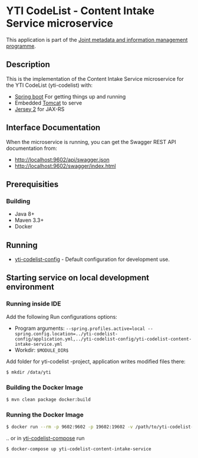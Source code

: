 # YTI CodeList - Content Intake Service microservice  

This application is part of the [Joint metadata and information management programme](https://wiki.julkict.fi/julkict/yti).

## Description

This is the implementation of the Content Intake Service microservice for the YTI CodeList (yti-codelist) with:

* [Spring boot] For getting things up and running
* Embedded [Tomcat] to serve
* [Jersey 2] for JAX-RS

## Interface Documentation

When the microservice is running, you can get the Swagger REST API documentation from:
- [http://localhost:9602/api/swagger.json](http://localhost:9602/codelist-api/api/swagger.json)
- [http://localhost:9602/swagger/index.html](http://localhost:9602/codelist-api/swagger/index.html)

## Prerequisities

### Building
- Java 8+
- Maven 3.3+
- Docker

## Running

- [yti-codelist-config](https://github.com/vrk-yti/yti-codelist-config/) - Default configuration for development use.

## Starting service on local development environment

### Running inside IDE

Add the following Run configurations options:

- Program arguments: `--spring.profiles.active=local --spring.config.location=../yti-codelist-config/application.yml,../yti-codelist-config/yti-codelist-content-intake-service.yml`
- Workdir: `$MODULE_DIR$`

Add folder for yti-codelist -project, application writes modified files there:

```bash
$ mkdir /data/yti
```

### Building the Docker Image

```bash
$ mvn clean package docker:build
```

### Running the Docker Image

```bash
$ docker run --rm -p 9602:9602 -p 19602:19602 -v /path/to/yti-codelist-config:/config --name=yti-codelist-content-intake-service yti-codelist-content-intake-service -a --spring.config.location=/config/application.yml,/config/yti-codelist-content-intake-service.ym
```

.. or in [yti-codelist-compose](https://github.com/vrk-yti/yti-codelist-compose/) run

```bash
$ docker-compose up yti-codelist-content-intake-service
```

[Spring boot]:http://projects.spring.io/spring-boot/
[Tomcat]:https://tomcat.apache.org/
[Jersey 2]:https://jersey.java.net
